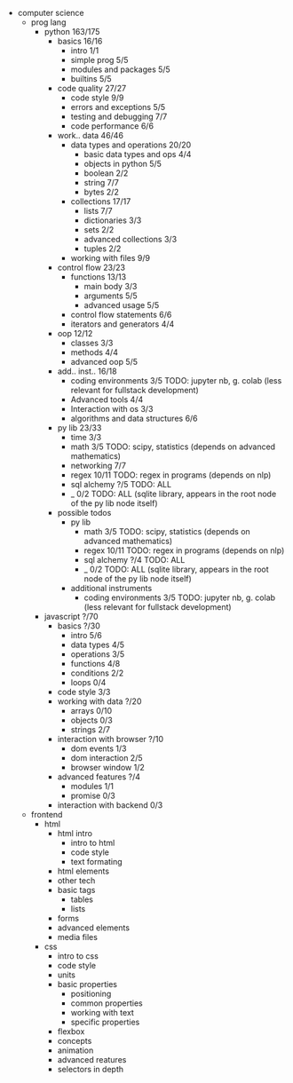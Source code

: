 * computer science
  * prog lang
    * python 163/175
      * basics 16/16
        * intro 1/1
        * simple prog 5/5
        * modules and packages 5/5
        * builtins 5/5
      * code quality 27/27
        * code style 9/9
        * errors and exceptions 5/5
        * testing and debugging 7/7
        * code performance 6/6
      * work.. data 46/46
        * data types and operations 20/20
          * basic data types and ops 4/4
          * objects in python 5/5
          * boolean 2/2
          * string 7/7
          * bytes 2/2
        * collections 17/17
          * lists 7/7
          * dictionaries 3/3
          * sets 2/2
          * advanced collections 3/3
          * tuples 2/2
        * working with files 9/9
      * control flow 23/23
        * functions 13/13
          * main body 3/3
          * arguments 5/5
          * advanced usage 5/5
        * control flow statements 6/6
        * iterators and generators 4/4
      * oop 12/12
        * classes 3/3
        * methods 4/4
        * advanced oop 5/5
      * add.. inst.. 16/18
        * coding environments 3/5 TODO: jupyter nb, g. colab (less relevant for fullstack development)
        * Advanced tools 4/4
        * Interaction with os 3/3
        * algorithms and data structures 6/6
      * py lib 23/33
        * time 3/3
        * math 3/5 TODO: scipy, statistics (depends on advanced mathematics)
        * networking 7/7
        * regex 10/11 TODO: regex in programs (depends on nlp)
        * sql alchemy ?/5 TODO: ALL
        * _ 0/2 TODO: ALL (sqlite library, appears in the root node of the py lib node itself)
      * possible todos
        * py lib
          * math 3/5 TODO: scipy, statistics (depends on advanced mathematics)
          * regex 10/11 TODO: regex in programs (depends on nlp)
          * sql alchemy ?/4 TODO: ALL
          * _ 0/2 TODO: ALL (sqlite library, appears in the root node of the py lib node itself)
        * additional instruments
          * coding environments 3/5 TODO: jupyter nb, g. colab (less relevant for fullstack development)
    * javascript ?/70
      * basics ?/30
        * intro 5/6
        * data types 4/5
        * operations 3/5
        * functions 4/8
        * conditions 2/2
        * loops 0/4
      * code style 3/3
      * working with data ?/20
        * arrays 0/10
        * objects 0/3
        * strings 2/7
      * interaction with browser ?/10
        * dom events 1/3
        * dom interaction 2/5
        * browser window 1/2
      * advanced features ?/4
        * modules 1/1
        * promise 0/3
      * interaction with backend 0/3
  * frontend 
    * html
      * html intro
        * intro to html
        * code style
        * text formating
      * html elements
      * other tech
      * basic tags
        * tables
        * lists
      * forms
      * advanced elements
      * media files
    * css
      * intro to css
      * code style
      * units
      * basic properties
        * positioning
        * common properties
        * working with text
        * specific properties
      * flexbox
      * concepts
      * animation
      * advanced reatures
      * selectors in depth

